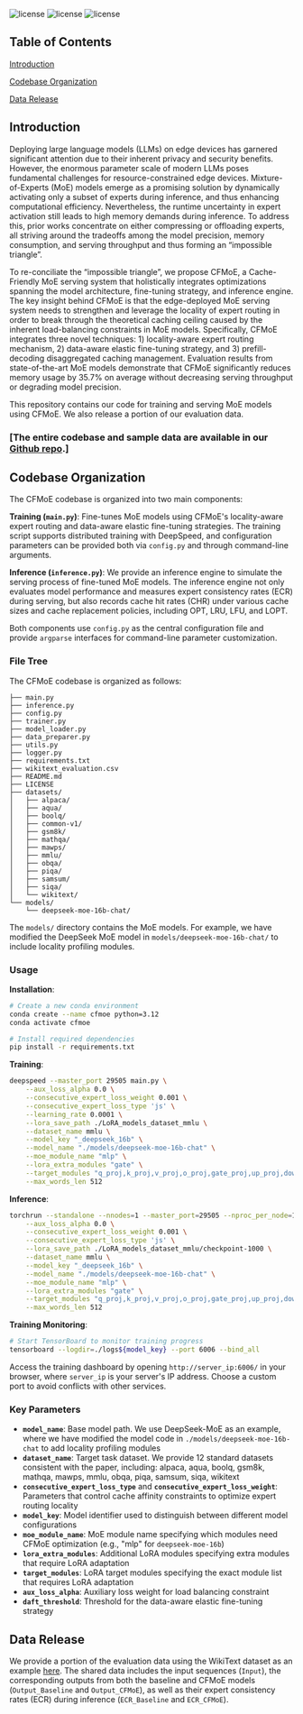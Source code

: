 ![license](https://img.shields.io/badge/Platform-Android-green "Android")
![license](https://img.shields.io/badge/Version-Beta-yellow "Version")
![license](https://img.shields.io/badge/Licence-Apache%202.0-blue.svg "Apache")


## Table of Contents
[Introduction](#introduction)

[Codebase Organization](#codebase-organization)

[Data Release](#data-release)

## Introduction

Deploying large language models (LLMs) on edge devices has garnered significant attention due to their inherent privacy and security benefits. However, the enormous parameter scale of modern LLMs poses fundamental challenges for resource-constrained edge devices. Mixture-of-Experts (MoE) models emerge as a promising solution by dynamically activating only a subset of experts during inference, and thus enhancing computational efficiency. Nevertheless, the runtime uncertainty in expert activation still leads to high memory demands during inference. To address this, prior works concentrate on either compressing or offloading experts, all striving around the tradeoffs among the model precision, memory consumption, and serving throughput and thus forming an “impossible triangle”.

To re-conciliate the “impossible triangle”, we propose CFMoE, a Cache-Friendly MoE serving system that holistically integrates optimizations spanning the model architecture, fine-tuning strategy, and inference engine. The key insight behind CFMoE is that the edge-deployed MoE serving system needs to strengthen and leverage the locality of expert routing in order to break through the theoretical caching ceiling caused by the inherent load-balancing constraints in MoE models. Specifically, CFMoE integrates three novel techniques: 1) locality-aware expert routing mechanism, 2) data-aware elastic fine-tuning strategy, and 3) prefill-decoding disaggregated caching management. Evaluation results from state-of-the-art MoE models demonstrate that CFMoE significantly reduces memory usage by 35.7% on average without decreasing serving throughput or degrading model precision.

This repository contains our code for training and serving MoE models using CFMoE. We also release a portion of our evaluation data.

### [The entire codebase and sample data are available in our [Github repo](https://github.com/CFMoE/CFMoE.github.io#).]


## Codebase Organization

The CFMoE codebase is organized into two main components:

**Training (`main.py`)**: Fine-tunes MoE models using CFMoE's locality-aware expert routing and data-aware elastic fine-tuning strategies. The training script supports distributed training with DeepSpeed, and configuration parameters can be provided both via `config.py` and through command-line arguments.

**Inference (`inference.py`)**: We provide an inference engine to simulate the serving process of fine-tuned MoE models. The inference engine not only evaluates model performance and measures expert consistency rates (ECR) during serving, but also records cache hit rates (CHR) under various cache sizes and cache replacement policies, including OPT, LRU, LFU, and LOPT.

Both components use `config.py` as the central configuration file and provide `argparse` interfaces for command-line parameter customization.

### File Tree

The CFMoE codebase is organized as follows:

```
├── main.py
├── inference.py
├── config.py
├── trainer.py
├── model_loader.py
├── data_preparer.py
├── utils.py
├── logger.py
├── requirements.txt
├── wikitext_evaluation.csv
├── README.md
├── LICENSE
├── datasets/
│   ├── alpaca/
│   ├── aqua/
│   ├── boolq/
│   ├── common-v1/
│   ├── gsm8k/
│   ├── mathqa/
│   ├── mawps/
│   ├── mmlu/
│   ├── obqa/
│   ├── piqa/
│   ├── samsum/
│   ├── siqa/
│   └── wikitext/
└── models/
    └── deepseek-moe-16b-chat/
```

The `models/` directory contains the MoE models. 
For example, we have modified the DeepSeek MoE model in 
`models/deepseek-moe-16b-chat/` to include locality 
profiling modules.

### Usage

**Installation**:
```bash
# Create a new conda environment
conda create --name cfmoe python=3.12
conda activate cfmoe

# Install required dependencies
pip install -r requirements.txt
```

**Training**:
```bash
deepspeed --master_port 29505 main.py \
    --aux_loss_alpha 0.0 \
    --consecutive_expert_loss_weight 0.001 \
    --consecutive_expert_loss_type 'js' \
    --learning_rate 0.0001 \
    --lora_save_path ./LoRA_models_dataset_mmlu \
    --dataset_name mmlu \
    --model_key "_deepseek_16b" \
    --model_name "./models/deepseek-moe-16b-chat" \
    --moe_module_name "mlp" \
    --lora_extra_modules "gate" \
    --target_modules "q_proj,k_proj,v_proj,o_proj,gate_proj,up_proj,down_proj" \
    --max_words_len 512
```

**Inference**:
```bash
torchrun --standalone --nnodes=1 --master_port=29505 --nproc_per_node=1 inference.py \
    --aux_loss_alpha 0.0 \
    --consecutive_expert_loss_weight 0.001 \
    --consecutive_expert_loss_type 'js' \
    --lora_save_path ./LoRA_models_dataset_mmlu/checkpoint-1000 \
    --dataset_name mmlu \
    --model_key "_deepseek_16b" \
    --model_name "./models/deepseek-moe-16b-chat" \
    --moe_module_name "mlp" \
    --lora_extra_modules "gate" \
    --target_modules "q_proj,k_proj,v_proj,o_proj,gate_proj,up_proj,down_proj" \
    --max_words_len 512
```

**Training Monitoring**:
```bash
# Start TensorBoard to monitor training progress
tensorboard --logdir=./logs${model_key} --port 6006 --bind_all
```

Access the training dashboard by opening `http://server_ip:6006/` in your browser, where `server_ip` is your server's IP address. Choose a custom port to avoid conflicts with other services.

### Key Parameters

- **`model_name`**: Base model path. We use DeepSeek-MoE as an example, where we have modified the model code in `./models/deepseek-moe-16b-chat` to add locality profiling modules
- **`dataset_name`**: Target task dataset. We provide 12 standard datasets consistent with the paper, including: alpaca, aqua, boolq, gsm8k, mathqa, mawps, mmlu, obqa, piqa, samsum, siqa, wikitext
- **`consecutive_expert_loss_type`** and **`consecutive_expert_loss_weight`**: Parameters that control cache affinity constraints to optimize expert routing locality
- **`model_key`**: Model identifier used to distinguish between different model configurations
- **`moe_module_name`**: MoE module name specifying which modules need CFMoE optimization (e.g., "mlp" for `deepseek-moe-16b`)
- **`lora_extra_modules`**: Additional LoRA modules specifying extra modules that require LoRA adaptation
- **`target_modules`**: LoRA target modules specifying the exact module list that requires LoRA adaptation
- **`aux_loss_alpha`**: Auxiliary loss weight for load balancing constraint
- **`daft_threshold`**: Threshold for the data-aware elastic fine-tuning strategy


## Data Release
We provide a portion of the evaluation data using the WikiText dataset as an example [here](https://github.com/CFMoE/CFMoE.github.io/tree/main/wikitext_evaluation.csv). The shared data includes the input sequences (`Input`), the corresponding outputs from both the baseline and CFMoE models (`Output_Baseline` and `Output_CFMoE`), as well as their expert consistency rates (ECR) during inference (`ECR_Baseline` and `ECR_CFMoE`).

